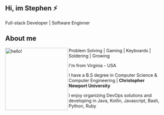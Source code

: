 ## Hi, im Stephen ⚡

Full-stack Developer | Software Enginner

## About me
<p>
  <img width="200" alt="hello!" align="left" src="https://media.giphy.com/media/yvxm1UoHaG8ko/giphy.gif">
</p>

Problem Solving | Gaming | Keyboards | Soldering | Growing

I'm from Virginia - USA

I have a B.S degree in Computer Science & Computer Engineering | <b>Christopher Newport University</b>

I enjoy organizing DevOps solutions and developing in Java, Kotlin, Javascript, Bash, Python, Ruby

<!--
Here are some ideas to get you started:

- 🔭 I’m currently working on ...
- 🌱 I’m currently learning ...
- 👯 I’m looking to collaborate on ...
- 🤔 I’m looking for help with ...
- 💬 Ask me about ...
- 📫 How to reach me: ...
- 😄 Pronouns: ...
- ⚡ Fun fact: ...
-->

